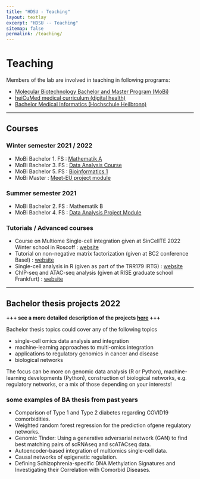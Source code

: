 ```yaml
---
title: "HDSU - Teaching"
layout: textlay
excerpt: "HDSU -- Teaching"
sitemap: false
permalink: /teaching/
---
```


# Teaching


Members of the lab are involved in teaching in following programs:
- [Molecular Biotechnology Bachelor and Master Program (MoBi)](https://www.uni-heidelberg.de/courses/prospective/academicprograms/Molecular_Biotechnology_en_ba.html)
- [heiCuMed medical curriculum (digital health)](http://www.medizinische-fakultaet-hd.uni-heidelberg.de/Digitale-Medizin.111801.0.html)
- [Bachelor Medical Informatics (Hochschule Heilbronn)](https://www.hs-heilbronn.de/mib)

___


## Courses

### Winter semester 2021 / 2022
- MoBi Bachelor 1. FS : [Mathematik A](http://bioinfo.ipmb.uni-heidelberg.de/crg/mathea/)
- MoBi Bachelor 3. FS : [Data Analysis Course](http://bioinfo.ipmb.uni-heidelberg.de/crg/datascience3fs/)
- MoBi Bachelor 5. FS : [Bioinformatics 1](http://bioinfo.ipmb.uni-heidelberg.de/crg/bioinfo1/)
- MoBi Master : [Meet-EU project module](http://bioinfo.ipmb.uni-heidelberg.de/crg/master-meetu/)

### Summer semester 2021
- MoBi Bachelor 2. FS : Mathematik B
- MoBi Bachelor 4. FS : [Data Analysis Project Module](https://datascience-mobi.github.io/)

### Tutorials / Advanced courses
- Course on Multiome Single-cell integration given at SinCellTE 2022 Winter school in Roscoff : [website](http://www.hdsu.org/sincellTE_2022/)
- Tutorial on non-negative matrix factorization (given at BC2 conference Basel) : [website](https://hdsu-bioquant.github.io/bc2_tutorial/)
- Single-cell analysis in R (given as part of the TRR179 IRTG) : [website](https://hdsu-bioquant.github.io/irtg2021/)
- ChIP-seq and ATAC-seq analysis (given at RISE graduate school Frankfurt) : [website](https://hdsu-bioquant.github.io/chipatac2020/)

___

## Bachelor thesis projects 2022

**+++ see a more detailed description of the projects <a href="{{ site.url }}{{ site.baseurl }}/ba2022.html">here</a> +++**

Bachelor thesis topics could cover any of the following topics
- single-cell omics data analysis and integration
- machine-learning approaches to multi-omics integration
- applications to regulatory genomics in cancer and disease
- biological networks

The focus can be more on genomic data analysis (R or Python), machine-learning developments (Python), construction of biological networks, e.g. regulatory networks, or a mix of those depending on your interests!

### some examples of BA thesis from past years
- Comparison of Type 1 and Type 2 diabetes regarding COVID19 comorbidities.
- Weighted random forest regression for the prediction ofgene regulatory networks.
- Genomic Tinder: Using a generative adversarial network (GAN) to find best matching pairs of scRNAseq and scATACseq data.
- Autoencoder-based integration of multiomics single-cell data.
- Causal networks of epigenetic regulation.
- Defining Schizophrenia-specific DNA Methylation Signatures and Investigating their Correlation with Comorbid Diseases.
